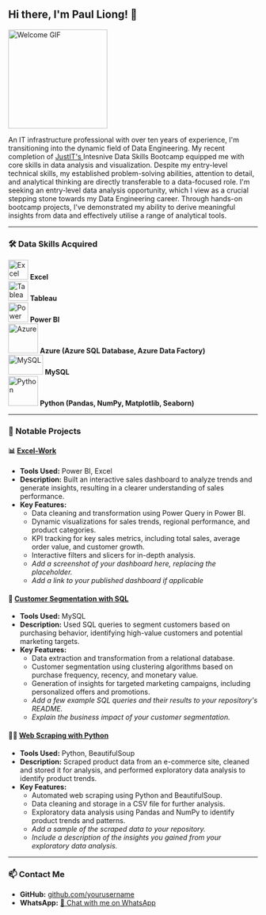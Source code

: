## Hi there, I'm Paul Liong! 🙂

<img src="https://github.com/user-attachments/assets/139b5542-b53e-4331-b8bb-50409b5aa51e" alt="Welcome GIF" width="200" height="200"/>


An IT infrastructure professional with over ten years of experience, I'm transitioning into the dynamic field of Data Engineering. My recent completion of [JustIT's ](https://www.justit.co.uk/)Intesnive Data Skills Bootcamp equipped me with core skills in data analysis and visualization. Despite my entry-level technical skills, my established problem-solving abilities, attention to detail, and analytical thinking are directly transferable to a data-focused role. I'm seeking an entry-level data analysis opportunity, which I view as a crucial stepping stone towards my Data Engineering career. Through hands-on bootcamp projects, I've demonstrated my ability to derive meaningful insights from data and effectively utilise a range of analytical tools.

---

### 🛠 Data Skills Acquired

<p align="left">
  <img src="https://www.logo.wine/a/logo/Microsoft_Excel/Microsoft_Excel-Logo.wine.svg" alt="Excel" width="40" height="40"/> <b>Excel</b>
  <br>
  <img src="https://cdn.worldvectorlogo.com/logos/tableau-software.svg" alt="Tableau" width="40" height="40"/> <b>Tableau</b>
  <br>
  <img src="https://cdn-dynmedia-1.microsoft.com/is/image/microsoftcorp/Hero_BPI_icon1?resMode=sharp2&op_usm=1.5,0.65,15,0&wid=96&hei=96&qlt=100&fmt=png-alpha&fit=constrain" alt="Power BI" width="40" height="40"/> <b>Power BI</b>
  <br>
  <img src="https://upload.wikimedia.org/wikipedia/commons/a/a8/Microsoft_Azure_Logo.svg" alt="Azure" width="60" height="60"/> <b>Azure (Azure SQL Database, Azure Data Factory)</b>
  <br>
  <img src="https://upload.wikimedia.org/wikipedia/commons/0/0a/MySQL_textlogo.svg" alt="MySQL" width="70" height="40"/> <b>MySQL</b>
  <br>
  <img src="https://upload.wikimedia.org/wikipedia/commons/c/c3/Python-logo-notext.svg" alt="Python" width="60" height="60"/> <b>Python (Pandas, NumPy, Matplotlib, Seaborn)</b>
</p>

---

### 🚀 Notable Projects

#### 📊 [Excel-Work](https://pliong-justitbootcamp.github.io/Excel-Work/)

- **Tools Used:** Power BI, Excel
- **Description:** Built an interactive sales dashboard to analyze trends and generate insights, resulting in a clearer understanding of sales performance.
- **Key Features:**
  - Data cleaning and transformation using Power Query in Power BI.
  - Dynamic visualizations for sales trends, regional performance, and product categories.
  - KPI tracking for key sales metrics, including total sales, average order value, and customer growth.
  - Interactive filters and slicers for in-depth analysis.
  - *Add a screenshot of your dashboard here, replacing the placeholder.*
  - *Add a link to your published dashboard if applicable*

#### 📌 [Customer Segmentation with SQL](https://github.com/yourusername/customer-segmentation)
- **Tools Used:** MySQL
- **Description:** Used SQL queries to segment customers based on purchasing behavior, identifying high-value customers and potential marketing targets.
- **Key Features:**
  - Data extraction and transformation from a relational database.
  - Customer segmentation using clustering algorithms based on purchase frequency, recency, and monetary value.
  - Generation of insights for targeted marketing campaigns, including personalized offers and promotions.
  - *Add a few example SQL queries and their results to your repository's README.*
  - *Explain the business impact of your customer segmentation.*

#### 🕵️‍♂️ [Web Scraping with Python](https://github.com/yourusername/web-scraping-project)
- **Tools Used:** Python, BeautifulSoup
- **Description:** Scraped product data from an e-commerce site, cleaned and stored it for analysis, and performed exploratory data analysis to identify product trends.
- **Key Features:**
  - Automated web scraping using Python and BeautifulSoup.
  - Data cleaning and storage in a CSV file for further analysis.
  - Exploratory data analysis using Pandas and NumPy to identify product trends and patterns.
  - *Add a sample of the scraped data to your repository.*
  - *Include a description of the insights you gained from your exploratory data analysis.*

---

### 📫 Contact Me

- **GitHub:** [github.com/yourusername](https://github.com/yourusername)
- **WhatsApp:** [📱 Chat with me on WhatsApp](https://wa.me/YOUR_PHONE_NUMBER)
